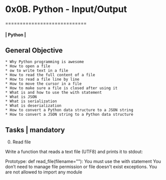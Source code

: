 # 0x0B. Python - Input/Output

============================

#### | Python |

## General Objective

	* Why Python programming is awesome
	* How to open a file
	* ow to write text in a file
	* How to read the full content of a file
	* How to read a file line by line
	* How to move the cursor in a file
	* How to make sure a file is closed after using it
	* What is and how to use the with statement
	* What is JSON
	* What is serialization
	* What is deserialization
	* How to convert a Python data structure to a JSON string
	* How to convert a JSON string to a Python data structure

## Tasks | mandatory

0. Read file

Write a function that reads a text file (UTF8) and prints it to stdout:

Prototype: def read_file(filename=""):
You must use the with statement
You don’t need to manage file permission or file doesn't exist exceptions.
You are not allowed to import any module
